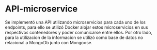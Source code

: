 # API-microservice

Se implementó una API utilizando microservicios para cada uno de los endpoints, para ello se utilizó Docker alojar estos microservicios en sus respectivos contenedores y poder comunicarse entre ellos.
Por otro lado, para la utilizacion de la informacion se utilizó como base de datos no relacional a MongoDb junto con Mongoose.
